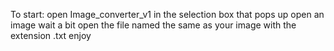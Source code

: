To start:
open Image_converter_v1
in the selection box that pops up open an image
wait a bit
open the file named the same as your image with the extension .txt
enjoy